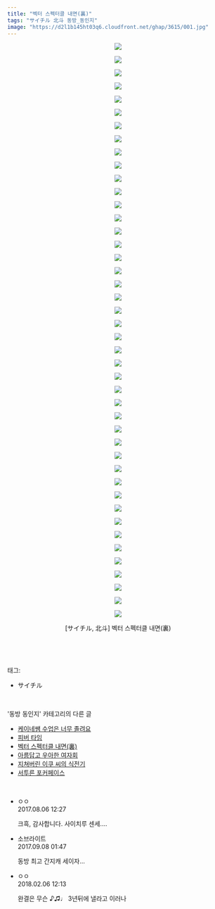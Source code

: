 ```yaml
---
title: "벡터 스펙터클 내면(裏)"
tags: "サイチル 北斗 동방_동인지"
image: "https://d2l1b145ht03q6.cloudfront.net/ghap/3615/001.jpg"
---
```

<div class="article">
<p style="text-align: center; clear: none; float: none;"><img src="{{ site.imgserver1 }}/ghap/3615/001.jpg"/></p>
<p style="text-align: center; clear: none; float: none;"><img src="{{ site.imgserver1 }}/ghap/3615/002.jpg"/></p>
<p style="text-align: center; clear: none; float: none;"><img src="{{ site.imgserver1 }}/ghap/3615/003.jpg"/></p>
<p style="text-align: center; clear: none; float: none;"><img src="{{ site.imgserver1 }}/ghap/3615/004.jpg"/></p>
<p style="text-align: center; clear: none; float: none;"><img src="{{ site.imgserver1 }}/ghap/3615/005.jpg"/></p>
<p style="text-align: center; clear: none; float: none;"><img src="{{ site.imgserver1 }}/ghap/3615/006.jpg"/></p>
<p style="text-align: center; clear: none; float: none;"><img src="{{ site.imgserver1 }}/ghap/3615/007.jpg"/></p>
<p style="text-align: center; clear: none; float: none;"><img src="{{ site.imgserver1 }}/ghap/3615/008.jpg"/></p>
<p style="text-align: center; clear: none; float: none;"><img src="{{ site.imgserver1 }}/ghap/3615/009.jpg"/></p>
<p style="text-align: center; clear: none; float: none;"><img src="{{ site.imgserver1 }}/ghap/3615/010.jpg"/></p>
<p style="text-align: center; clear: none; float: none;"><img src="{{ site.imgserver1 }}/ghap/3615/011.jpg"/></p>
<p style="text-align: center; clear: none; float: none;"><img src="{{ site.imgserver1 }}/ghap/3615/012.jpg"/></p>
<p style="text-align: center; clear: none; float: none;"><img src="{{ site.imgserver1 }}/ghap/3615/013.jpg"/></p>
<p style="text-align: center; clear: none; float: none;"><img src="{{ site.imgserver1 }}/ghap/3615/014.jpg"/></p>
<p style="text-align: center; clear: none; float: none;"><img src="{{ site.imgserver1 }}/ghap/3615/015.jpg"/></p>
<p style="text-align: center; clear: none; float: none;"><img src="{{ site.imgserver1 }}/ghap/3615/016.jpg"/></p>
<p style="text-align: center; clear: none; float: none;"><img src="{{ site.imgserver1 }}/ghap/3615/017.jpg"/></p>
<p style="text-align: center; clear: none; float: none;"><img src="{{ site.imgserver1 }}/ghap/3615/018.jpg"/></p>
<p style="text-align: center; clear: none; float: none;"><img src="{{ site.imgserver1 }}/ghap/3615/019.jpg"/></p>
<p style="text-align: center; clear: none; float: none;"><img src="{{ site.imgserver1 }}/ghap/3615/020.jpg"/></p>
<p style="text-align: center; clear: none; float: none;"><img src="{{ site.imgserver1 }}/ghap/3615/021.jpg"/></p>
<p style="text-align: center; clear: none; float: none;"><img src="{{ site.imgserver1 }}/ghap/3615/022.jpg"/></p>
<p style="text-align: center; clear: none; float: none;"><img src="{{ site.imgserver1 }}/ghap/3615/023.jpg"/></p>
<p style="text-align: center; clear: none; float: none;"><img src="{{ site.imgserver1 }}/ghap/3615/024.jpg"/></p>
<p style="text-align: center; clear: none; float: none;"><img src="{{ site.imgserver1 }}/ghap/3615/025.jpg"/></p>
<p style="text-align: center; clear: none; float: none;"><img src="{{ site.imgserver1 }}/ghap/3615/026.jpg"/></p>
<p style="text-align: center; clear: none; float: none;"><img src="{{ site.imgserver1 }}/ghap/3615/027.jpg"/></p>
<p style="text-align: center; clear: none; float: none;"><img src="{{ site.imgserver1 }}/ghap/3615/028.jpg"/></p>
<p style="text-align: center; clear: none; float: none;"><img src="{{ site.imgserver1 }}/ghap/3615/029.jpg"/></p>
<p style="text-align: center; clear: none; float: none;"><img src="{{ site.imgserver1 }}/ghap/3615/030.jpg"/></p>
<p style="text-align: center; clear: none; float: none;"><img src="{{ site.imgserver1 }}/ghap/3615/031.jpg"/></p>
<p style="text-align: center; clear: none; float: none;"><img src="{{ site.imgserver1 }}/ghap/3615/032.jpg"/></p>
<p style="text-align: center; clear: none; float: none;"><img src="{{ site.imgserver1 }}/ghap/3615/033.jpg"/></p>
<p style="text-align: center; clear: none; float: none;"><img src="{{ site.imgserver1 }}/ghap/3615/034.jpg"/></p>
<p style="text-align: center; clear: none; float: none;"><img src="{{ site.imgserver1 }}/ghap/3615/035.jpg"/></p>
<p style="text-align: center; clear: none; float: none;"><img src="{{ site.imgserver1 }}/ghap/3615/036.jpg"/></p>
<p style="text-align: center; clear: none; float: none;"><img src="{{ site.imgserver1 }}/ghap/3615/037.jpg"/></p>
<p style="text-align: center; clear: none; float: none;"><img src="{{ site.imgserver1 }}/ghap/3615/038.jpg"/></p>
<p style="text-align: center; clear: none; float: none;"><img src="{{ site.imgserver1 }}/ghap/3615/039.jpg"/></p>
<p style="text-align: center; clear: none; float: none;"><img src="{{ site.imgserver1 }}/ghap/3615/040.jpg"/></p>
<p style="text-align: center; clear: none; float: none;"><img src="{{ site.imgserver1 }}/ghap/3615/041.jpg"/></p>
<p style="text-align: center; clear: none; float: none;"><img src="{{ site.imgserver1 }}/ghap/3615/042.jpg"/></p>
<p style="text-align: center; clear: none; float: none;"><img src="{{ site.imgserver1 }}/ghap/3615/043.jpg"/></p>
<p style="text-align: center; clear: none; float: none;"><img src="{{ site.imgserver1 }}/ghap/3615/044.jpg"/></p>
<p style="text-align: center; clear: none; float: none;">[サイチル, 北斗] 벡터 스펙터클 내면(裏)</p>
<p><br/></p>
</div><br/>
<div class="tagTrail">
<p>태그: </p>
<ul>
<li>サイチル</li>
</ul>
</div><br/>
<div class="another">
<p>'동방 동인지' 카테고리의 다른 글</p>
<ul>
<li><a href="/ghap_3618">케이네쌤 수업은 너무 졸려요</a></li>
<li><a href="/ghap_3617">피버 타임</a></li>
<li><a href="/ghap_3615">벡터 스펙터클 내면(裏)</a></li>
<li><a href="/ghap_3614">아름답고 우아한 여자회</a></li>
<li><a href="/ghap_3613">지쳐버린 이쿠 씨의 식전기</a></li>
<li><a href="/ghap_3612">서투른 포커페이스</a></li>
</ul>
</div><br/>
<div class="cb_module cb_fluid">
<div class="cb_wrt cb_profile">
<div class="comment">
<ul>
<li class="cb_thumb_off" id="comment15053069">
<div class="cb_comment_area">
<div class="cb_info_area">
<div class="cb_section">
<span class="cb_nick_name">ㅇㅇ</span>
</div>
<div class="cb_section">
<span class="cb_date">2017.08.06 12:27 </span>
</div>
</div>
<div class="cb_dsc_comment">
<p class="cb_dsc">
											크흑, 감사합니다. 사이치루 센세....
										</p>
</div>
</div></li>
<li class="cb_thumb_off" id="comment15078530">
<div class="cb_comment_area">
<div class="cb_info_area">
<div class="cb_section">
<span class="cb_nick_name">소브라이트</span>
</div>
<div class="cb_section">
<span class="cb_date">2017.09.08 01:47 </span>
</div>
</div>
<div class="cb_dsc_comment">
<p class="cb_dsc">
											동방 최고 간지캐 세이자...
										</p>
</div>
</div></li>
<li class="cb_thumb_off" id="comment15193559">
<div class="cb_comment_area">
<div class="cb_info_area">
<div class="cb_section">
<span class="cb_nick_name">ㅇㅇ</span>
</div>
<div class="cb_section">
<span class="cb_date">2018.02.06 12:13 </span>
</div>
</div>
<div class="cb_dsc_comment">
<p class="cb_dsc">
											완결은 무슨 ♪♫♩ 3년뒤에 낼라고 이러나
										</p>
</div>
</div></li>
</ul>
</div>
</div><!-- commentList close -->
</div><br/>

